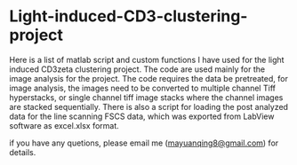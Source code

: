 # Light-induced-CD3-clustering-project
Here is a list of matlab script and custom functions I have used for the light induced CD3zeta clustering project. The code are used mainly for the image analysis for the project. The code  requires the data be pretreated, for image analysis, the images need to be converted to multiple channel Tiff hyperstacks, or single channel tiff image stacks where the channel images are stacked sequentially.  There is also a script for loading the post analyzed data for the line scanning FSCS data, which was exported from LabView software as excel.xlsx format. 

if you have any quetions, please email me (mayuanqing8@gmail.com) for details. 
